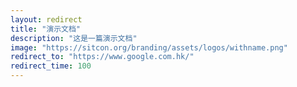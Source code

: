 ```yaml
---
layout: redirect
title: "演示文档"
description: "这是一篇演示文档"
image: "https://sitcon.org/branding/assets/logos/withname.png"
redirect_to: "https://www.google.com.hk/"
redirect_time: 100
---
```

